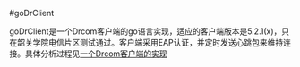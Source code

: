 #goDrClient

goDrClient是一个Drcom客户端的go语言实现，适应的客户端版本是5.2.1(x)，只在韶关学院电信片区测试通过。客户端采用EAP认证，并定时发送心跳包来维持连接。具体分析过程见[一个Drcom客户端的实现](http://cuberl.com/2016/09/17/make-a-drcom-client-by-yourself/)
